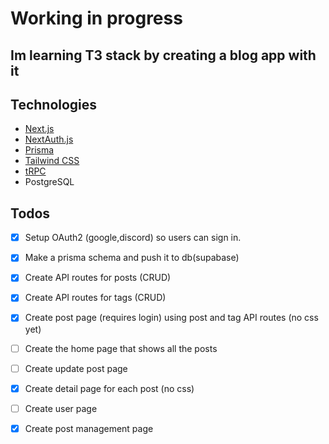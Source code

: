 # Working in progress
## Im learning T3 stack by creating a blog app with it

## Technologies

- [Next.js](https://nextjs.org)
- [NextAuth.js](https://next-auth.js.org)
- [Prisma](https://prisma.io)
- [Tailwind CSS](https://tailwindcss.com)
- [tRPC](https://trpc.io)
- PostgreSQL

## Todos
- [x] Setup OAuth2 (google,discord) so users can sign in. 

- [x] Make a prisma schema and push it to db(supabase)
- [x] Create API routes for posts (CRUD)
- [x] Create API routes for tags (CRUD)
- [x] Create post page (requires login) using post and tag API routes (no css yet)
- [ ] Create the home page that shows all the posts
- [ ] Create update post page
- [x] Create detail page for each post (no css)
- [ ] Create user page
- [x] Create post management page
